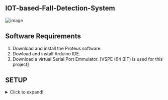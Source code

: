 ## IOT-based-Fall-Detection-System
![image](https://user-images.githubusercontent.com/66554341/120069775-471aaf00-c0a5-11eb-9d6a-1b7d5184c57c.png)

## Software Requirements
1. Download and install the Proteus software.
2. Dowload and install Arduino IDE.
3. Download a virtual Serial Port Emmulator. [VSPE (64 BIT) is used for this project]

## SETUP
<details>
  <summary>Click to expand!</summary>
1. Download the Blynk app from playstore.
2. Create an account and a new project by mentioning the device as Arduino instead of ESP module which is the default device.
3. After creating the project an email will be sent to the registered email address which contains the auth key. 
4. This auth key needs  to be copied and pasted in the Arduino code </br>
   char auth[] = "XXXXXXXXXXXXXXXXX"; </br>
   to establish a connection between the circuit and the Blynk app.
5. Open Virtual Serial Port Emmulator.
6.	Click on Add new device icon.
7.	Select the option pair from  dropdown under the device type. Click next.

    ![image](https://user-images.githubusercontent.com/66554341/120069226-6532e000-c0a2-11eb-86f4-7bfbee5aff9a.png)
8. Open the virtual serial port emulator and select device type as pair and click next which directs to select a pair of COMx and COMy. </br>
    Select COM1 from 1st list and COM2 from 2nd list and click Finish. This is done to establish a communication as shown below.
   
    ![image](https://user-images.githubusercontent.com/66554341/120069252-85fb3580-c0a2-11eb-9603-8091bb3c2b5d.png)
9. A window appears as shown below on successful connection

    ![image](https://user-images.githubusercontent.com/66554341/120069277-afb45c80-c0a2-11eb-9893-0569aa2d4947.png)
    14. 3. Edit the component - Ultrasonic Sensor
   * Download the ultrasonic sensor library for proteus via web search.
   * Three files can be found in the folder after extracting.
        >* UltrasonicTEP.IDX, 
        >* UltrasonicTEP.LIB, 
        >* UltrasonicTEP.HEX. 
   * Place these three files in the LIBRARY folder of your Proteus software folder. Sometimes LIBRARY folder can be found insite the DATA folder of the proteus as shown below</br> 
     [...\Labcenter Electronics\Proteus 8 Professional\DATA\LIBRARY\UltraSonicSensor.HEX].
10. Download and Open the FALL DETECTION.pdsrj file on  Proteus software.
10. Now, double click on the ultrasonic sensor, edit component dialog box appears.
11. In the ultrasonic sensor field. There is an option to select file. Select UltraSonicSensor.HEX file from the LIBRARIES folder of proteus. Click OK.
12. Double click  on the COMPIM device and in the physical port select COM2 and set the Physical baud rate and virtual baud rate to 9600 from the dropdown. Then click okay.

    ![image](https://user-images.githubusercontent.com/66554341/120069395-72040380-c0a3-11eb-972e-cb9d0f6653e2.png)
13. Now, open command prompt and type the following 3 commands to communicate between the devices. </br>
    >cd C:\Users\HP\Documents\Arduino\libraries\Blynk\scripts. </br>
      * To Specify the appropriate path of the scripts folder of Blynk </br>
    >dir </br>
      * Copy the blynk-ser.bat from the directories displayed.</br>
    >blynk-ser.bat -c COM1 </br>
      *  Now the device at COM1 is connected to Blynk cloud. </br>
14. Now, Download and open the Fall detection arduino.ino file from repository.
15. Click on FILE > PREFERENCES </br>
    This opens a dialog box, if the verbose output during compilation check box is unchecked then check the text box and click okay.
16. Now,  run the Arduino file.
         * After compilation, the .hex file can be found as shown below
    
       ![image](https://user-images.githubusercontent.com/66554341/120069610-711fa180-c0a4-11eb-96ab-c1c157feedb0.png)
17. Copy the path of that file and go to proteus and double click on Arduino and paste the .hex file link in the program file section of arduino.  
18. Now simulate the circuit in proteus and use POT-HG (+ and -) to vary the distance.
19. Adjust the distance using potentiometer, If the distance (cm) becomes  < 390 then an email is sent to the email mentioned in the arduino code.
</details>
    





